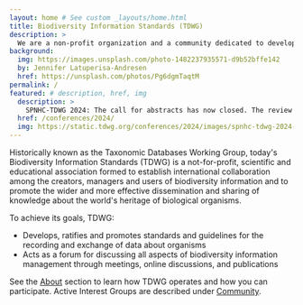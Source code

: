 ```yaml
---
layout: home # See custom _layouts/home.html
title: Biodiversity Information Standards (TDWG)
description: >
  We are a non-profit organization and a community dedicated to developing **biodiversity information standards**.
background:
  img: https://images.unsplash.com/photo-1482237935571-d9b52bffe142
  by: Jennifer Latuperisa-Andresen
  href: https://unsplash.com/photos/Pg6dgmTaqtM
permalink: /
featured: # description, href, img
  description: >
    SPNHC-TDWG 2024: The call for abstracts has now closed. The review phase begins. Notifications about acceptance by 15 May.
  href: /conferences/2024/
  img: https://static.tdwg.org/conferences/2024/images/spnhc-tdwg-2024-combined.png
---
```


Historically known as the Taxonomic Databases Working Group, today's Biodiversity Information Standards (TDWG) is a not-for-profit, scientific and educational association formed to establish international collaboration among the creators, managers and users of biodiversity information and to promote the wider and more effective dissemination and sharing of knowledge about the world's heritage of biological organisms.

To achieve its goals, TDWG:

- Develops, ratifies and promotes standards and guidelines for the recording and exchange of data about organisms
- Acts as a forum for discussing all aspects of biodiversity information management through meetings, online discussions, and publications

See the [About](/about/) section to learn how TDWG operates and how you can participate. Active Interest Groups are described under [Community](/community/).
